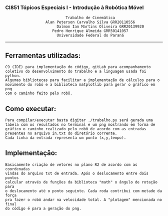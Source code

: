 ### CI851 Tópicos Especiais I - Introdução à Robótica Móvel

                               Trabalho de Cinemática
                      Alan Peterson Carvalho Silva GRR20110556
                           Dalmon Ian Martins Oliveira GRR20139920
                         Pedro Henrique Almeida GRR50141057
                           Universidade Federal do Paraná
                           
---

## Ferramentas utilizadas:
    C9 (IDE) para implementação do código, gitLab para acompanhamento
    coletivo do desenvolvimento do trabalho e a linguagem usada foi python.
    Algumas bibliotecas para facilitar a implementação de cálculos para o 
    movimento do robô e a biblioteca matplotlib para gerar o gráfico em png
    com o caminho feito pelo robô.
    
## Como executar:
    Para compilar/executar basta digitar ./trabalho.py será gerada uma
    tabela com os resultados no terminal e um png mostrando em forma de 
    gráfico o caminho realizado pelo robô de acordo com as entradas 
    presentes no arquivo in.txt do diretório corrente.
    Cada linha da entrada representa um ponto (x,y,tempo).
    
## Implementação:
    Basicamente criação de vetores no plano R2 de acordo com as coordenadas
    vindas do arquivo txt de entrada. Após o deslocamento entre dois pontos 
    calcular através de funções da biblioteca "math" o ângulo de rotação para
    o deslocamento até o ponto seguinte. Cada roda contribui com metade da força
    pra fazer o robô andar na velocidade total. A "plotagem" mencionada no final
    do código é para a geração do png.